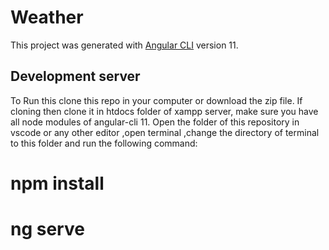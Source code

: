 # Weather

This project was generated with [Angular CLI](https://github.com/angular/angular-cli) version 11.

## Development server
To Run this clone this repo in your computer or download the zip file.
If cloning then clone it in htdocs folder of xampp server, make sure you have all node modules of angular-cli 11.
Open the folder of this repository in vscode or any other editor ,open terminal ,change the directory of terminal to this folder and run the following command:
# npm install
# ng serve

